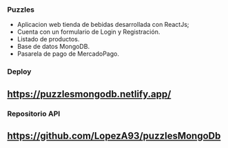 ### Puzzles

- Aplicacion web tienda de bebidas desarrollada con ReactJs;
- Cuenta con un formulario de Login y Registración.
- Listado de productos.
- Base de datos MongoDB.
- Pasarela de pago de MercadoPago.

### Deploy
## https://puzzlesmongodb.netlify.app/

### Repositorio API
## https://github.com/LopezA93/puzzlesMongoDb